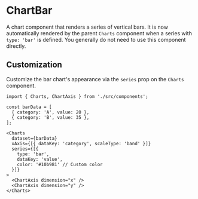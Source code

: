 # ChartBar

A chart component that renders a series of vertical bars. It is now automatically rendered by the parent `Charts` component when a series with `type: 'bar'` is defined. You generally do not need to use this component directly.

## Customization

Customize the bar chart's appearance via the `series` prop on the `Charts` component.

```tsx
import { Charts, ChartAxis } from './src/components';

const barData = [
  { category: 'A', value: 20 },
  { category: 'B', value: 35 },
];

<Charts 
  dataset={barData}
  xAxis={[{ dataKey: 'category', scaleType: 'band' }]}
  series={[{
    type: 'bar',
    dataKey: 'value',
    color: '#10b981' // Custom color
  }]}
>
  <ChartAxis dimension="x" />
  <ChartAxis dimension="y" />
</Charts>
```
